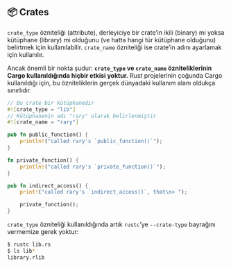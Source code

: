 ## 📦 Crates

`crate_type` özniteliği (attribute), derleyiciye bir crate’in ikili (binary) mi yoksa kütüphane (library) mi olduğunu (ve hatta hangi tür kütüphane olduğunu) belirtmek için kullanılabilir.
`crate_name` özniteliği ise crate’in adını ayarlamak için kullanılır.

Ancak önemli bir nokta şudur: **`crate_type` ve `crate_name` özniteliklerinin Cargo kullanıldığında hiçbir etkisi yoktur.** Rust projelerinin çoğunda Cargo kullanıldığı için, bu özniteliklerin gerçek dünyadaki kullanım alanı oldukça sınırlıdır.

```rust
// Bu crate bir kütüphanedir
#![crate_type = "lib"]
// Kütüphanenin adı "rary" olarak belirlenmiştir
#![crate_name = "rary"]

pub fn public_function() {
    println!("called rary's `public_function()`");
}

fn private_function() {
    println!("called rary's `private_function()`");
}

pub fn indirect_access() {
    print!("called rary's `indirect_access()`, that\n> ");

    private_function();
}
```

`crate_type` özniteliği kullanıldığında artık `rustc`’ye `--crate-type` bayrağını vermemize gerek yoktur:

```bash
$ rustc lib.rs
$ ls lib*
library.rlib
```
